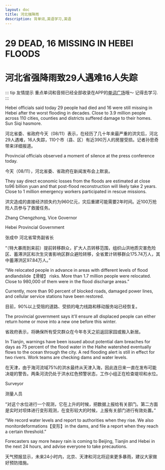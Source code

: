 ```yaml
---
layout: doc
title: 河北强降雨
description: 背单词,英语学习,英语
---
```


# 29 DEAD, 16 MISSING IN HEBEI FLOODS

# 河北省强降雨致29人遇难16人失踪

::: tip 友情提示
重点单词和音频已经全部收录在APP的[单词广场](https://app.englishburning.com)哦～ 记得去学习.
:::

Hebei officials said today 29 people had died and 16 were still missing in Hebei after the worst flooding in decades. Close to 3.9 million people across 110 cities, counties and districts suffered damage to their homes. Sun Siqi hasmore.

河北省委、省政府今天（08/11）表示，在经历了几十年来最严重的洪灾后，河北29人遇难，16人失踪，110个市（县、区）有近390万人的房屋受损。记者孙思奇带来详细报道。

Provincial officials observed a moment of silence at the press conference today.

今天（08/11），河北省委、省政府在新闻发布会上默哀。

They say direct economic losses from the floods are estimated at close to96 billion yuan and that post-flood reconstruction will likely take 2 years. Close to 1 million emergency workers participated in rescue missions.

洪灾造成的直接经济损失约为960亿元，灾后重建可能需要2年时间。近100万抢险人员参与了救援任务。

Zhang Chengzhong, Vice Governor

Hebei Provincial Government

张成中 河北省常务副省长

“（特大暴雨到来前）提前转移群众，扩大人员转移范围，组织山洪地质灾害危险区、蓄滞洪区和次生灾害影响区群众避险转移，全省累计转移群众175.74万人，其中蓄滞洪区97.84万人。”

“We relocated people in advance in areas with different levels of flood andlandslide【滑坡】 risks. More than 1.7 million people were relocated. Close to 980,000 of them were in the flood discharge areas.”

Currently, more than 90 percent of blocked roads, damaged power lines, and cellular service stations have been restored.

目前，90%以上受阻的道路、受损的电力线路和移动服务站已经恢复。

The provincial government says it'll ensure all displaced people can either return home or move into a new one before this winter.

省政府表示，将确保所有受灾群众在今年冬天之前返回家园或搬入新居。

In Tianjin, warnings have been issued about potential dam breaches for days as 75 percent of the flood water in the Haihe watershed eventually flows to the ocean through the city. A red flooding alert is still in effect for two rivers. Work teams are checking dams and water levels.

在天津，由于海河流域75%的洪水最终从天津入海，因此连日来一直在发布可能决堤的警告。两条河流仍处于洪水红色预警状态，工作小组正在检查堤坝和水位。

Surveyor

测量人员

“对这个水位进行一个观测，它在上升的时候，把数据上报给有关部门。第二方面是实时对坝体进行变形观测，在变形较大的时候，上报有关部门进行有效处置。”

“We record water levels and report to authorities when they rise. We also monitordeformations【变形】in the dams, and file a report when they reach a certain threshold.”

Forecasters say more heavy rain is coming to Beijing, Tianjin and Hebei in the next 24 hours, and advise everyone to take precautions.

天气预报显示，未来24小时内，北京、天津和河北将迎来更多暴雨，建议大家做好预防措施。
